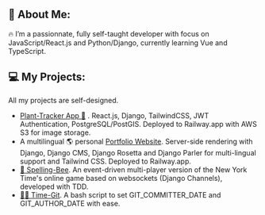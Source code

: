 ## 💫 About Me:
🔥 I’m a passionnate, fully self-taught developer with focus on JavaScript/React.js and Python/Django, currently learning Vue and TypeScript. 

## 💻 My Projects:
All my projects are self-designed. 
<br>
* [Plant-Tracker App 🌿](https://github.com/gros-pataplouf/plant-tracker) . React.js, Django, TailwindCSS, JWT Authentication, PostgreSQL/PostGIS. Deployed to Railway.app with AWS S3 for image storage.
* A multilingual 🌎 personal [Portfolio Website](https://github.com/gros-pataplouf/portfolio). Server-side rendering with Django, Django CMS, Django Rosetta and Django Parler for multi-lingual support and Tailwind CSS. Deployed to Railway.app.
* [🐝 Spelling-Bee](https://github.com/gros-pataplouf/spelling-bee). An event-driven multi-player version of the New York Time's online game based on websockets (Django Channels), developed with TDD. 
* [👩‍💻 Time-Git](https://github.com/gros-pataplouf/time-git). A bash script to set GIT_COMMITTER_DATE and GIT_AUTHOR_DATE with ease.
